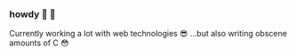 ### howdy 👋 🤠

Currently working a lot with web technologies 😎
...but also writing obscene amounts of C 😳
